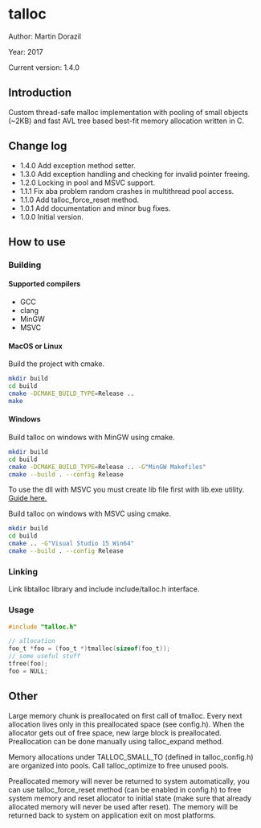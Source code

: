 # talloc 
Author: Martin Dorazil

Year: 2017

Current version: 1.4.0

## Introduction
Custom thread-safe malloc implementation with pooling of small objects (~2KB) and fast AVL tree based best-fit memory allocation written in C.

## Change log
  * 1.4.0 Add exception method setter. 
  * 1.3.0 Add exception handling and checking for invalid pointer freeing.
  * 1.2.0 Locking in pool and MSVC support.
  * 1.1.1 Fix aba problem random crashes in multithread pool access.
  * 1.1.0 Add talloc_force_reset method.
  * 1.0.1 Add documentation and minor bug fixes.
  * 1.0.0 Initial version.

## How to use
### Building 
#### Supported compilers
  * GCC
  * clang
  * MinGW
  * MSVC
#### MacOS or Linux
Build the project with cmake.
```bash
mkdir build
cd build
cmake -DCMAKE_BUILD_TYPE=Release ..
make
```
#### Windows
Build talloc on windows with MinGW using cmake.
```bash
mkdir build
cd build
cmake -DCMAKE_BUILD_TYPE=Release .. -G"MinGW Makefiles"
cmake --build . --config Release
```
To use the dll with MSVC you must create lib file first with lib.exe utility. [Guide here.](http://www.mingw.org/wiki/MSVC_and_MinGW_DLLs)

Build talloc on windows with MSVC using cmake.
```bash
mkdir build
cd build
cmake .. -G"Visual Studio 15 Win64"
cmake --build . --config Release
```

### Linking
Link libtalloc library and include include/talloc.h interface.

### Usage
```c
#include "talloc.h"

// allocation
foo_t *foo = (foo_t *)tmalloc(sizeof(foo_t));
// some useful stuff
tfree(foo);
foo = NULL;
```

## Other
Large memory chunk is preallocated on first call of tmalloc. Every next allocation lives only in this preallocated space (see config.h). When the allocator gets out of free space, new large block is preallocated. Preallocation can be done manually using talloc_expand method.

Memory allocations under TALLOC_SMALL_TO (defined in talloc_config.h) are organized into pools. Call talloc_optimize to free unused pools.

Preallocated memory will never be returned to system automatically, you can use talloc_force_reset method (can be enabled in config.h) to free system memory and reset allocator to initial state (make sure that already allocated memory will never be used after reset). The memory will be returned back to system on application exit on most platforms.

